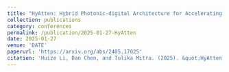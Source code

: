 ```yaml
---
title: "HyAtten: Hybrid Photonic-digital Architecture for Accelerating Attention Mechanism"
collection: publications
category: conferences
permalink: /publication/2025-01-27-HyAtten
date: 2025-01-27
venue: 'DATE'
paperurl: 'https://arxiv.org/abs/2405.17025'
citation: 'Huize Li, Dan Chen, and Tulika Mitra. (2025). &quot;HyAtten: Hybrid Photonic-digital Architecture for Accelerating Attention Mechanism.&quot; <i>In Proceedings of the Design, Automation, and Test in Europe (DATE)</i>. Just Accepted.'
---
```

